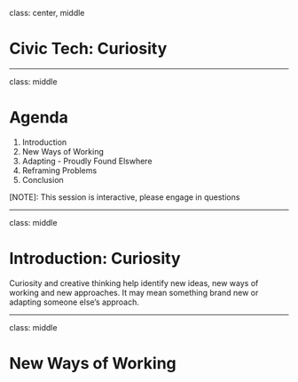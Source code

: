 
class: center, middle

# Civic Tech: Curiosity

---

class: middle
 
# Agenda

1. Introduction
1. New Ways of Working
1. Adapting - Proudly Found Elswhere
1. Reframing Problems
1. Conclusion

[NOTE]: This session is interactive, please engage in questions

---

class: middle

# Introduction: Curiosity

Curiosity and creative thinking help identify new ideas, new ways of working and new approaches. It may mean something brand new or adapting someone else’s approach.

---

class: middle

# New Ways of Working
 
